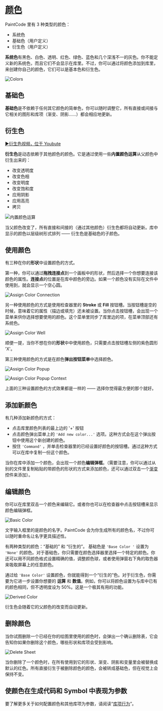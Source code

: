 # [颜色](_cover.md)

PaintCode 里有 3 种类型的颜色：

- 系统色
- 基础色（用户定义）
- 衍生色（用户定义）

**系统色**有黑色、白色、透明、红色、绿色、蓝色和几个深浅不一的灰色。你不能定义新的系统色，而且它们不会显示在库里。不过，你可以通过将颜色添加到库里，来创建你自己的颜色，它们可以是基本色和衍生色。

![Colors](./images/colors.png)

## 基础色

**基础色**是不依赖于任何其它颜色的简单色，你可以随时调整它，所有直接或间接与它相关的图形和库项（渐变、阴影……）都会相应地更新。

## 衍生色

[▶️衍生色视频，位于 Youbute](https://youtu.be/-WQNE_xyHNg)

**衍生色**是动态依赖于其他颜色的颜色。它是通过使用一些**内置颜色运算**从父颜色中衍生出来的：

- 改变透明度
- 改变色相
- 改变明度
- 改变饱和度
- 应用阴影
- 应用高亮
- 拷贝

![内置颜色运算](./images/built-in_operation.png)

当父颜色改变了，所有直接和间接的（通过其他颜色）衍生色都将自动更新。库中显示的颜色以层级树形式排列 —— 衍生色是基础色的子颜色。

## 使用颜色

有三种在你的**形状**中设置颜色的方式。

第一种，你可以通过**拖拽连接点**到一个画板中的形状，然后选择一个你想要连接该颜色的属性。**连接点**的位置是在库中颜色的旁边。如果一个颜色没有实际在文件中使用到，就会显示一个空心圆。

![Assign Color Connection](./images/assign_color_connection.png)

另一种使用颜色的方式是使用检查器里的 **Stroke** 或 **Fill** 按钮槽。当按钮槽是空的时候，意味着它的属性（描边或填充）还未被设置。当你点击按钮槽，会出现一个菜单来供你选择想要使用的颜色。这个菜单里同步了库里边的项，在菜单顶部还有系统色。

![Assign Color Well](./images/assign_color_well.png)

顺便一提，当你不想在你的**形状**中中使用颜色，只需要点击按钮槽左侧的紫色圆形 'X'。

第三种使用颜色的方式是在颜色**弹出按钮菜单**中选择颜色。

![Assign Color Popup](./images/assign_color_popup.png)

![Assign Color Popup Context](./images/assign_color_popup_context.png)

上面的三种设置颜色的方式效果都是一样的 —— 选择你觉得最方便的那个就好。

## 添加新颜色

有几种添加新颜色的方式：

- 点击库里颜色列表的最上边的 '+' 按钮
- 点击颜色弹出菜单上的 `'Add new color...'` 选项。这种方式会在这个弹出按钮中使用这个新创建的颜色。
- 按住 `'Command'` ，并单击检查器里的已经设置好颜色的按钮槽。通过这种方式可以在库中复制一份这个颜色。

当你在库中添加一个颜色，会出现一个颜色**编辑弹框**。（需要注意，你可以通过从别的文件里复制粘贴的带颜色的形状的方式来添加颜色，还可以通过双击一个[渐变](./Part.2.library.C.gradients.md)控件来添加）。

## 编辑颜色

你可以在库里双击一个颜色来编辑它。或者你也可以在检查器中点击按钮槽来显示颜色编辑弹框。

![Basic Color](./images/basiccolor.png)

文字输入框里的是颜色的名字。PaintCode 会为你生成所有的颜色名，不过你可以随时重命名让名字更具描述性。

有两种类型的颜色：“基础的” 和 “衍生的”。 基础色是 `'Base Color '` 设置为 `'None'` 的颜色。对于基础色，你只需要在颜色选择器里选择一个特定的颜色。你还可以用不同颜色格式设置精确的值，调整颜色球，或者使用弹窗右下角的取色器来吸取屏幕上的任意颜色。

通过给 `'Base Color'` 设置颜色，你就能得到一个“衍生的”色。对于衍生色，你需要为它进一步设置你想要的 **运算** 和 **数值**。例如，你可以将颜色设置为与库中已有的颜色相同，但不透明度设为 50%。这是一个极其有用的功能。

![Derived Color](./images/derivedcolor.png)

衍生色会随着它的父颜色的改变而自动更新。

## 删除颜色

当你试图删除一个已经在你的绘图里使用的颜色时，会弹出一个确认删除表，它会告知你如果你删除这个颜色，哪些形状和库项会受到影响。

![Delete Sheet](./images/delete_sheet.png)

当你删除了一个颜色时，在所有使用到它的形状、渐变、阴影和变量里会被替换成默认的红色。所有直接衍生于被删除颜色的颜色，会被转成基础色，但在视觉上会保持不变。

## 使颜色在生成代码和 Symbol 中表现为参数

要了解更多关于如何配置颜色和其他库项为参数，请阅读“[库项行为](./Part.2.library.A.core-concepts.md)”。
